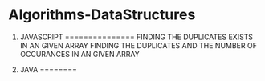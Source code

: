 # Algorithms-DataStructures

1. JAVASCRIPT 
===============
FINDING THE DUPLICATES EXISTS IN AN GIVEN ARRAY
FINDING THE DUPLICATES AND THE NUMBER OF OCCURANCES IN AN GIVEN ARRAY





2. JAVA
========